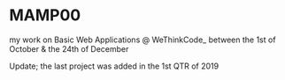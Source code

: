 # MAMP00
my work on Basic Web Applications @ WeThinkCode_ between the 1st of October &amp; the 24th of December

Update; the last project was added in the 1st QTR of 2019
